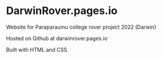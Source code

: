 # DarwinRover.pages.io
Website for Paraparaumu college rover project 2022 (Darwin)

Hosted on Github at darwinrover.pages.io

Built with HTML and CSS
